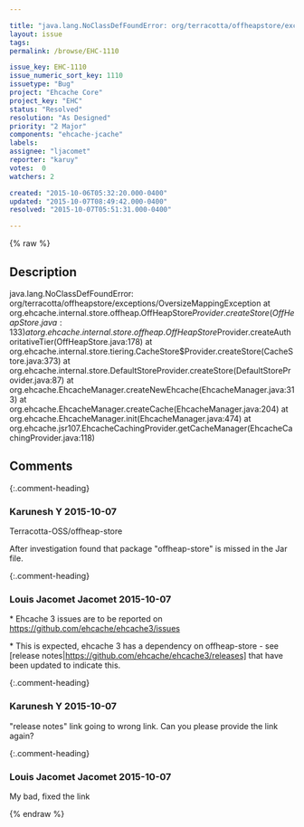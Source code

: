 ```yaml
---

title: "java.lang.NoClassDefFoundError: org/terracotta/offheapstore/exceptions/OversizeMappingException"
layout: issue
tags: 
permalink: /browse/EHC-1110

issue_key: EHC-1110
issue_numeric_sort_key: 1110
issuetype: "Bug"
project: "Ehcache Core"
project_key: "EHC"
status: "Resolved"
resolution: "As Designed"
priority: "2 Major"
components: "ehcache-jcache"
labels: 
assignee: "ljacomet"
reporter: "karuy"
votes:  0
watchers: 2

created: "2015-10-06T05:32:20.000-0400"
updated: "2015-10-07T08:49:42.000-0400"
resolved: "2015-10-07T05:51:31.000-0400"

---
```




{% raw %}



## Description

<div markdown="1" class="description">

java.lang.NoClassDefFoundError: org/terracotta/offheapstore/exceptions/OversizeMappingException
	at org.ehcache.internal.store.offheap.OffHeapStore$Provider.createStore(OffHeapStore.java:133)
	at org.ehcache.internal.store.offheap.OffHeapStore$Provider.createAuthoritativeTier(OffHeapStore.java:178)
	at org.ehcache.internal.store.tiering.CacheStore$Provider.createStore(CacheStore.java:373)
	at org.ehcache.internal.store.DefaultStoreProvider.createStore(DefaultStoreProvider.java:87)
	at org.ehcache.EhcacheManager.createNewEhcache(EhcacheManager.java:313)
	at org.ehcache.EhcacheManager.createCache(EhcacheManager.java:204)
	at org.ehcache.EhcacheManager.init(EhcacheManager.java:474)
	at org.ehcache.jsr107.EhcacheCachingProvider.getCacheManager(EhcacheCachingProvider.java:118)

</div>

## Comments


{:.comment-heading}
### **Karunesh Y** <span class="date">2015-10-07</span>

<div markdown="1" class="comment">

Terracotta-OSS/offheap-store

After investigation found that package "offheap-store" is missed in the Jar file.

</div>


{:.comment-heading}
### **Louis Jacomet Jacomet** <span class="date">2015-10-07</span>

<div markdown="1" class="comment">

\* Ehcache 3 issues are to be reported on https://github.com/ehcache/ehcache3/issues

\* This is expected, ehcache 3 has a dependency on offheap-store - see [release notes|https://github.com/ehcache/ehcache3/releases] that have been updated to indicate this.

</div>


{:.comment-heading}
### **Karunesh Y** <span class="date">2015-10-07</span>

<div markdown="1" class="comment">

"release notes" link going to wrong link. Can you please provide the link again?

</div>


{:.comment-heading}
### **Louis Jacomet Jacomet** <span class="date">2015-10-07</span>

<div markdown="1" class="comment">

My bad, fixed the link

</div>



{% endraw %}
